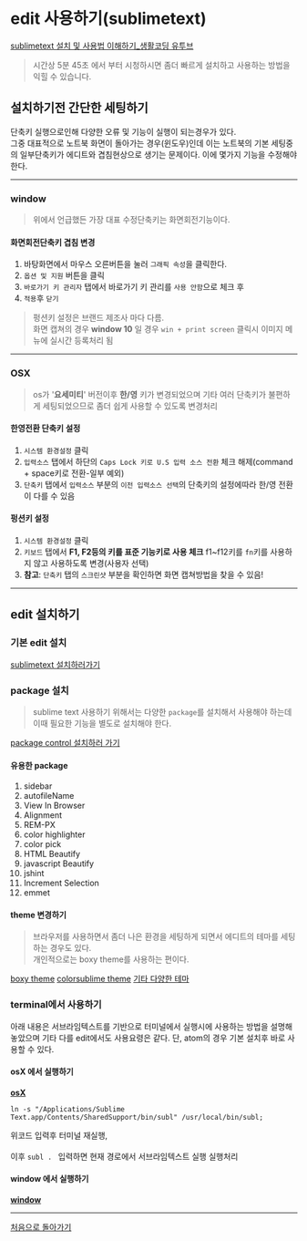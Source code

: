 # edit 사용하기(sublimetext)
[sublimetext 설치 및 사용법 이해하기_생활코딩 유투브](https://www.youtube.com/watch?v=HcgxWOvqBBY)
> 시간상 5분 45초 에서 부터 시청하시면 좀더 빠르게 설치하고 사용하는 방법을 익힐 수 있습니다.

## 설치하기전 간단한 세팅하기
단축키 실행으로인해 다양한 오류 및 기능이 실행이 되는경우가 있다.   
그중 대표적으로 노트북 화면이 돌아가는 경우(윈도우)인데 이는 노트북의 기본 세팅중의 일부단축키가 에디트와 겹침현상으로 생기는 문제이다. 이에 몇가지 기능을 수정해야한다.

___
### window
> 위에서 언급했든 가장 대표 수정단축키는 화면회전기능이다. 

#### 화면회전단축키 겹침 변경
 1. 바탕화면에서 마우스 오른버튼을 눌러 `그래픽 속성`을 클릭한다.
 2. `옵션 및 지원` 버튼을 클릭
 3. `바로가기 키 관리자` 탭에서 바로가기 키 관리를 `사용 안함`으로 체크 후 
 4. `적용`후 `닫기`

> 펑션키 설정은 브랜드 제조사 마다 다름.  
> 화면 캡쳐의 경우 **window 10** 일 경우 `win + print screen` 클릭시 이미지 메뉴에 실시간 등록처리 됨  

___
### OSX
> os가 '**요세미티**' 버전이후 **한/영** 키가 변경되었으며 기타 여러 단축키가 불편하게 세팅되었으므로 좀더 쉽게 사용할 수 있도록 변경처리

#### 한영전환 단축키 설정
1. `시스템 환경설정` 클릭
2. `입력소스` 탭에서 하단의 `Caps Lock 키로 U.S 입력 소스 전환` 체크 해제(command + space키로 전환-일부 예외)
3. `단축키` 탭에서 `입력소스` 부분의 `이전 입력소스 선택`의 단축키의 설정에따라 한/영 전환이 다를 수 있음

#### 펑션키 설정
1. `시스템 환경설정` 클릭
2. `키보드` 탭에서 **F1, F2등의 키를 표준 기능키로 사용 체크** f1~f12키를 `fn`키를 사용하지 않고 사용하도록 변경(사용자 선택)
3. **참고**: `단축키` 탭의 `스크린샷` 부분을 확인하면 화면 캡쳐방법을 찾을 수 있음! 

___
## edit 설치하기

### 기본 edit 설치
[sublimetext 설치하러가기](https://sublimetext.com/3)

### package 설치
>sublime text 사용하기 위해서는 다양한 `package`를 설치해서 사용해야 하는데 이때 필요한 기능을 별도로 설치해야 한다. <br>

[package control 설치하러 가기](https://packagecontrol.io)
#### 유용한 package

1. sidebar
2. autofileName
3. View In Browser
4. Alignment
5. REM-PX
6. color highlighter
7. color pick
8. HTML Beautify
9. javascript Beautify
10. jshint
11. Increment Selection
12. emmet

#### theme 변경하기
> 브라우저를 사용하면서 좀더 나은 환경을 세팅하게 되면서 에디트의 테마를 세팅하는 경우도 있다.   
> 개인적으로는 boxy theme를 사용하는 편이다.

[boxy theme](https://packagecontrol.io/packages/Boxy%20Theme)
[colorsublime theme](http://colorsublime.com/)
[기타 다양한 테마](https://www.longren.io/gigantic-list-of-sublime-text-themes/)


### terminal에서 사용하기
아래 내용은 서브라임텍스트를 기반으로 터미널에서 실행시에 사용하는 방법을 설명해 놓았으며 기타 다를 edit에서도 사용요령은 같다. 단, atom의 경우 기본 설치후 바로 사용할 수 있다. <br>

#### osX 에서 실행하기

[**osX**](https://www.youtube.com/watch?v=P6IlgugDoGw)   <br>  
  
```  
ln -s "/Applications/Sublime 	Text.app/Contents/SharedSupport/bin/subl" /usr/local/bin/subl;
```

위코드 입력후 터미널 재실행,  <br>  
이후 `subl . ` 입력하면 현재 경로에서 서브라임텍스트 실행 실행처리

#### window 에서 실행하기
  
[**window**](https://www.youtube.com/watch?v=vERWpzH7PBM)

___
[처음으로 돌아가기](../webReady.md)